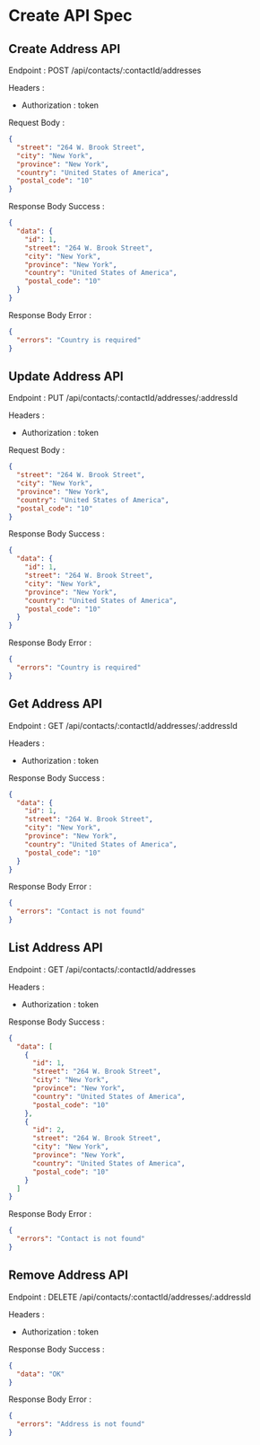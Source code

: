 # Create API Spec

## Create Address API

Endpoint : POST /api/contacts/:contactId/addresses

Headers :

- Authorization : token

Request Body :

```json
{
  "street": "264 W. Brook Street",
  "city": "New York",
  "province": "New York",
  "country": "United States of America",
  "postal_code": "10"
}
```

Response Body Success :

```json
{
  "data": {
    "id": 1,
    "street": "264 W. Brook Street",
    "city": "New York",
    "province": "New York",
    "country": "United States of America",
    "postal_code": "10"
  }
}
```

Response Body Error :

```json
{
  "errors": "Country is required"
}
```

## Update Address API

Endpoint : PUT /api/contacts/:contactId/addresses/:addressId

Headers :

- Authorization : token

Request Body :

```json
{
  "street": "264 W. Brook Street",
  "city": "New York",
  "province": "New York",
  "country": "United States of America",
  "postal_code": "10"
}
```

Response Body Success :

```json
{
  "data": {
    "id": 1,
    "street": "264 W. Brook Street",
    "city": "New York",
    "province": "New York",
    "country": "United States of America",
    "postal_code": "10"
  }
}
```

Response Body Error :

```json
{
  "errors": "Country is required"
}
```

## Get Address API

Endpoint : GET /api/contacts/:contactId/addresses/:addressId

Headers :

- Authorization : token

Response Body Success :

```json
{
  "data": {
    "id": 1,
    "street": "264 W. Brook Street",
    "city": "New York",
    "province": "New York",
    "country": "United States of America",
    "postal_code": "10"
  }
}
```

Response Body Error :

```json
{
  "errors": "Contact is not found"
}
```

## List Address API

Endpoint : GET /api/contacts/:contactId/addresses

Headers :

- Authorization : token

Response Body Success :

```json
{
  "data": [
    {
      "id": 1,
      "street": "264 W. Brook Street",
      "city": "New York",
      "province": "New York",
      "country": "United States of America",
      "postal_code": "10"
    },
    {
      "id": 2,
      "street": "264 W. Brook Street",
      "city": "New York",
      "province": "New York",
      "country": "United States of America",
      "postal_code": "10"
    }
  ]
}
```

Response Body Error :

```json
{
  "errors": "Contact is not found"
}
```

## Remove Address API

Endpoint : DELETE /api/contacts/:contactId/addresses/:addressId

Headers :

- Authorization : token

Response Body Success :

```json
{
  "data": "OK"
}
```

Response Body Error :

```json
{
  "errors": "Address is not found"
}
```
